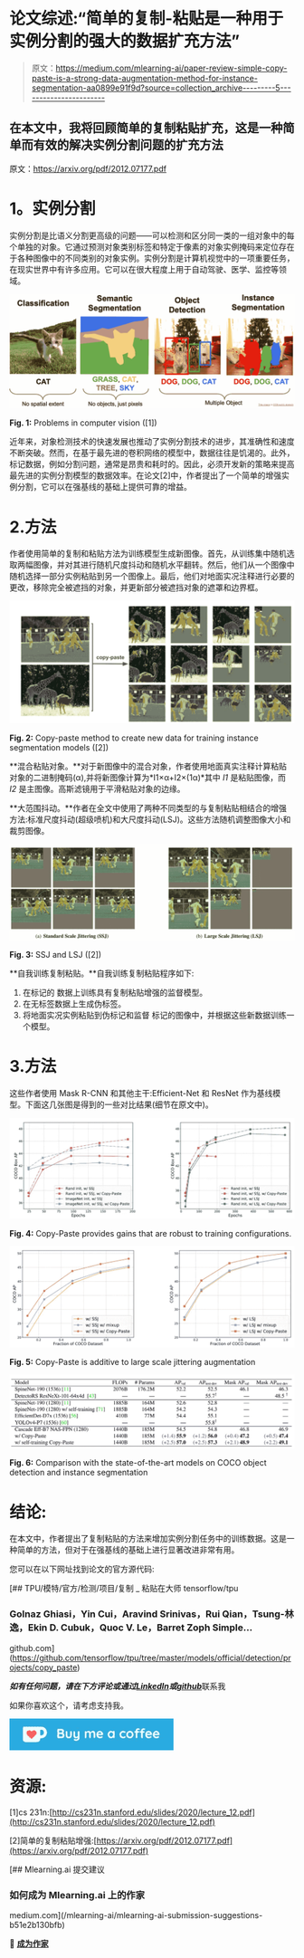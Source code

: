 # 论文综述:“简单的复制-粘贴是一种用于实例分割的强大的数据扩充方法”

> 原文：<https://medium.com/mlearning-ai/paper-review-simple-copy-paste-is-a-strong-data-augmentation-method-for-instance-segmentation-aa0899e91f9d?source=collection_archive---------5----------------------->

## 在本文中，我将回顾简单的复制粘贴扩充，这是一种简单而有效的解决实例分割问题的扩充方法

原文：<https://arxiv.org/pdf/2012.07177.pdf>

# **1。实例分割**

实例分割是比语义分割更高级的问题——可以检测和区分同一类的一组对象中的每个单独的对象。它通过预测对象类别标签和特定于像素的对象实例掩码来定位存在于各种图像中的不同类别的对象实例。实例分割是计算机视觉中的一项重要任务，在现实世界中有许多应用。它可以在很大程度上用于自动驾驶、医学、监控等领域。

![](img/eb56fde7c9d3a5f52672d4ba4c6e5f59.png)

**Fig. 1:** Problems in computer vision ([1])

近年来，对象检测技术的快速发展也推动了实例分割技术的进步，其准确性和速度不断突破。然而，在基于最先进的卷积网络的模型中，数据往往是饥渴的。此外，标记数据，例如分割问题，通常是昂贵和耗时的。因此，必须开发新的策略来提高最先进的实例分割模型的数据效率。在论文[2]中，作者提出了一个简单的增强实例分割，它可以在强基线的基础上提供可靠的增益。

# 2.方法

作者使用简单的复制和粘贴方法为训练模型生成新图像。首先，从训练集中随机选取两幅图像，并对其进行随机尺度抖动和随机水平翻转。然后，他们从一个图像中随机选择一部分实例粘贴到另一个图像上。最后，他们对地面实况注释进行必要的更改，移除完全被遮挡的对象，并更新部分被遮挡对象的遮罩和边界框。

![](img/2276d088bdf48c7f912878e0dec817e7.png)

**Fig. 2:** Copy-paste method to create new data for training instance segmentation models ([2])

**混合粘贴对象。**对于新图像中的混合对象，作者使用地面真实注释计算粘贴对象的二进制掩码(α),并将新图像计算为*I1×α+I2×(1α)*其中 *I1* 是粘贴图像，而 *I2* 是主图像。高斯滤镜用于平滑粘贴对象的边缘。

**大范围抖动。**作者在全文中使用了两种不同类型的与复制粘贴相结合的增强方法:标准尺度抖动(超级喷机)和大尺度抖动(LSJ)。这些方法随机调整图像大小和裁剪图像。

![](img/142a79dba6ab05d5c86d72c60bb79e22.png)

**Fig. 3:** SSJ and LSJ ([2])

**自我训练复制粘贴。**自我训练复制粘贴程序如下:

1.  在标记的
    数据上训练具有复制粘贴增强的监督模型。
2.  在无标签数据上生成伪标签。
3.  将地面实况实例粘贴到伪标记和监督
    标记的图像中，并根据这些新数据训练一个模型。

# 3.方法

这些作者使用 Mask R-CNN 和其他主干:Efficient-Net 和 ResNet 作为基线模型。下面这几张图是得到的一些对比结果(细节在原文中)。

![](img/230f2cdc8b658b158c345c65d5e0c9ed.png)

**Fig. 4:** Copy-Paste provides gains that are robust to training configurations.

![](img/df9e1a9defe7dcd7f0500fa3a65b7bae.png)

**Fig. 5:** Copy-Paste is additive to large scale jittering augmentation

![](img/177449d02371bf37eb0e3919757a3a2a.png)

**Fig. 6:** Comparison with the state-of-the-art models on COCO object detection and instance segmentation

# 结论:

在本文中，作者提出了复制粘贴的方法来增加实例分割任务中的训练数据。这是一种简单的方法，但对于在强基线的基础上进行显著改进非常有用。

您可以在以下网址找到论文的官方源代码:

[](https://github.com/tensorflow/tpu/tree/master/models/official/detection/projects/copy_paste) [## TPU/模特/官方/检测/项目/复制 _ 粘贴在大师 tensorflow/tpu

### Golnaz Ghiasi，Yin Cui，Aravind Srinivas，Rui Qian，Tsung-林逸，Ekin D. Cubuk，Quoc V. Le，Barret Zoph Simple…

github.com](https://github.com/tensorflow/tpu/tree/master/models/official/detection/projects/copy_paste) 

***如有任何问题，请在下方评论或通过***[***LinkedIn***](https://www.linkedin.com/in/tuan-nguyen85/)***或***[***github***](https://github.com/anhtuan85)联系我

如果你喜欢这个，请考虑支持我。

[![](img/81047f44c89ac80b25a2614f96e6d829.png)](https://ko-fi.com/anhtuan85)

# 资源:

[1]cs 231n:[http://cs231n.stanford.edu/slides/2020/lecture_12.pdf](http://cs231n.stanford.edu/slides/2020/lecture_12.pdf)

[2]简单的复制粘贴增强:[https://arxiv.org/pdf/2012.07177.pdf](https://arxiv.org/pdf/2012.07177.pdf)

[](/mlearning-ai/mlearning-ai-submission-suggestions-b51e2b130bfb) [## Mlearning.ai 提交建议

### 如何成为 Mlearning.ai 上的作家

medium.com](/mlearning-ai/mlearning-ai-submission-suggestions-b51e2b130bfb) 

🔵 [**成为作家**](/mlearning-ai/mlearning-ai-submission-suggestions-b51e2b130bfb)